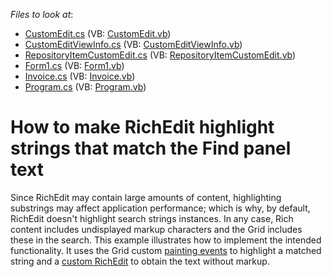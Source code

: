 <!-- default file list -->
*Files to look at*:

* [CustomEdit.cs](./CS/E4422/CustomRichEdit/CustomEdit.cs) (VB: [CustomEdit.vb](./VB/E4422/CustomRichEdit/CustomEdit.vb))
* [CustomEditViewInfo.cs](./CS/E4422/CustomRichEdit/CustomEditViewInfo.cs) (VB: [CustomEditViewInfo.vb](./VB/E4422/CustomRichEdit/CustomEditViewInfo.vb))
* [RepositoryItemCustomEdit.cs](./CS/E4422/CustomRichEdit/RepositoryItemCustomEdit.cs) (VB: [RepositoryItemCustomEdit.vb](./VB/E4422/CustomRichEdit/RepositoryItemCustomEdit.vb))
* [Form1.cs](./CS/E4422/Form1.cs) (VB: [Form1.vb](./VB/E4422/Form1.vb))
* [Invoice.cs](./CS/E4422/Invoice.cs) (VB: [Invoice.vb](./VB/E4422/Invoice.vb))
* [Program.cs](./CS/E4422/Program.cs) (VB: [Program.vb](./VB/E4422/Program.vb))
<!-- default file list end -->
# How to make RichEdit highlight strings that match the Find panel text


<p>Since RichEdit may contain large amounts of content, highlighting substrings may affect application performance; which is why, by default, RichEdit doesn't highlight search strings instances. In any case, Rich content includes undisplayed markup characters and the Grid includes these in the search. This example illustrates how to implement the intended functionality. It uses the Grid custom <a href="http://documentation.devexpress.com/#WindowsForms/DevExpressXtraGridViewsGridGridView_CustomDrawCelltopic"><u>painting events</u></a> to highlight a matched string and a <a href="http://documentation.devexpress.com/#WindowsForms/CustomDocument4716"><u>custom RichEdit</u></a> to obtain the text without markup.</p>

<br/>


